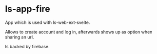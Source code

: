# ls-app-fire

App which is used with ls-web-ext-svelte.

Allows to create account and log in, afterwards shows up as option when sharing an url.

Is backed by firebase.
